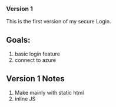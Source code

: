### Version 1
This is the first version of my secure Login.
## Goals:
1. basic login feature
2. connect to azure

## Version 1 Notes
1. Make mainly with static html
2. inline JS
